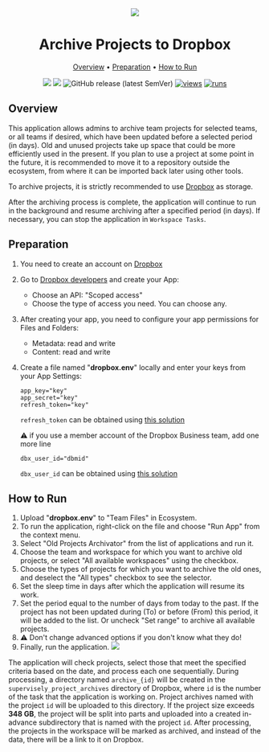 <div align='center' markdown> 
<img src="https://user-images.githubusercontent.com/115161827/229175411-59169316-8134-4158-a903-2e1eec528758.png" /> <br>

# Archive Projects to Dropbox

<p align='center'>
  <a href='#overview'>Overview</a> •
  <a href='#preparation'>Preparation</a> •
  <a href='#how-to-run'>How to Run</a>
</p>

[![](https://img.shields.io/badge/supervisely-ecosystem-brightgreen)](https://ecosystem.supervise.ly/apps/supervisely-ecosystem/archive-old-projects-on-community-edition)
[![](https://img.shields.io/badge/slack-chat-green.svg?logo=slack)](https://supervise.ly/slack)
![GitHub release (latest SemVer)](https://img.shields.io/github/v/release/supervisely-ecosystem/archive-old-projects-on-community-edition)
[![views](https://app.supervise.ly/img/badges/views/supervisely-ecosystem/archive-old-projects-on-community-edition.png)](https://supervise.ly)
[![runs](https://app.supervise.ly/img/badges/runs/supervisely-ecosystem/archive-old-projects-on-community-edition.png)](https://supervise.ly)

</div>

## Overview

This application allows admins to archive team projects for selected teams, or all teams if desired, which have been updated before a selected period (in days). Old and unused projects take up space that could be more efficiently used in the present. If you plan to use a project at some point in the future, it is recommended to move it to a repository outside the ecosystem, from where it can be imported back later using other tools.

To archive projects, it is strictly recommended to use <a href="https://www.dropbox.com/">Dropbox</a> as storage.

After the archiving process is complete, the application will continue to run in the background and resume archiving after a specified period (in days). If necessary, you can stop the application in `Workspace Tasks`.

## Preparation

1. You need to create an account on [Dropbox](https://www.dropbox.com/)
2. Go to [Dropbox developers](https://www.dropbox.com/developers) and create your App:
    - Choose an API: "Scoped access"
    - Choose the type of access you need. You can choose any.
3. After creating your app, you need to configure your app permissions for Files and Folders:
    - Metadata: read and write
    - Content: read and write
4. Create a file named "**dropbox.env**" locally and enter your keys from your App Settings:

   ```
   app_key="key"
   app_secret="key"
   refresh_token="key"
   ```

   `refresh_token`
   can be obtained using [this solution](https://www.dropboxforum.com/t5/Dropbox-API-Support-Feedback/Get-refresh-token-from-access-token/td-p/596739)


   ⚠️ if you use a member account of the Dropbox Business team, add one more line

   ```   
   dbx_user_id="dbmid"
   ```

   `dbx_user_id`
   can be obtained using [this solution](https://www.dropboxforum.com/t5/Discuss-Dropbox-Developer-API/Question-on-retrieving-the-dbmid-for-my-user/m-p/530350/highlight/true#M1991)
   
## How to Run

1. Upload "**dropbox.env**" to "Team Files" in Ecosystem.
2. To run the application, right-click on the file and choose "Run App" from the context menu.
3. Select "Old Projects Archivator" from the list of applications and run it.
4. Choose the team and workspace for which you want to archive old projects, or select "All available workspaces" using the checkbox.
5. Choose the types of projects for which you want to archive the old ones, and deselect the "All types" checkbox to see the selector.
6. Set the sleep time in days after which the application will resume its work.
7. Set the period equal to the number of days from today to the past. If the project has not been updated during (To) or before (From) this period, it will be added to the list. Or uncheck "Set range" to archive all available projects.
8. ⚠️ Don't change advanced options if you don't know what they do!
9. Finally, run the application.
   <img src="https://user-images.githubusercontent.com/115161827/229535768-c6eb4c21-7378-47af-a040-48e44785ee29.gif" />

The application will check projects, select those that meet the specified criteria based on the date, and process each one sequentially. During processing, a directory named `archive_{id}` will be created in the `supervisely_project_archives` directory of Dropbox, where `id` is the number of the task that the application is working on. Project archives named with the project `id` will be uploaded to this directory.
If the project size exceeds **348 GB**, the project will be split into parts and uploaded into a created in-advance subdirectory that is named with the project `id`.
After processing, the projects in the workspace will be marked as archived, and instead of the data, there will be a link to it on Dropbox.
